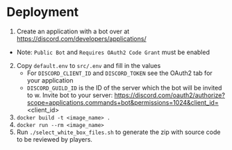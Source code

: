 # Deployment
1. Create an application with a bot over at https://discord.com/developers/applications/
  - Note: `Public Bot` and `Requires OAuth2 Code Grant` must be enabled
2. Copy `default.env` to `src/.env` and fill in the values
    - For `DISCORD_CLIENT_ID` and `DISCORD_TOKEN` see the OAuth2 tab for your application
    - `DISCORD_GUILD_ID` is the ID of the server which the bot will be invited to
w. Invite bot to your server: https://discord.com/oauth2/authorize?scope=applications.commands+bot&permissions=1024&client_id=<client_id>
4. `docker build -t <image_name> .`
5. `docker run --rm <image_name>`
6. Run `./select_white_box_files.sh` to generate the zip with source code to be reviewed by players.
